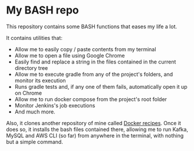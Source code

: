 # My BASH repo

This repository contains some BASH functions that eases my life a lot. 

It contains utilities that:

- Allow me to easily copy / paste contents from my terminal
- Allow me to open a file using Google Chrome
- Easily find and replace a string in the files contained in the current directory tree
- Allow me to execute gradle from any of the project's folders, and monitor its execution 
- Runs gradle tests and, if any one of them fails, automatically open it up on Chrome
- Allow me to run docker compose from the project's root folder
- Monitor Jenkins's job executions
- And much more. 

Also, it clones another repository of mine called [Docker recipes](https://github.com/alesaudate/docker-recipes). Once it does so, it installs the bash files contained there, allowing me to run Kafka, MySQL and AWS CLI (so far) from anywhere in the terminal, with nothing but a simple command. 
